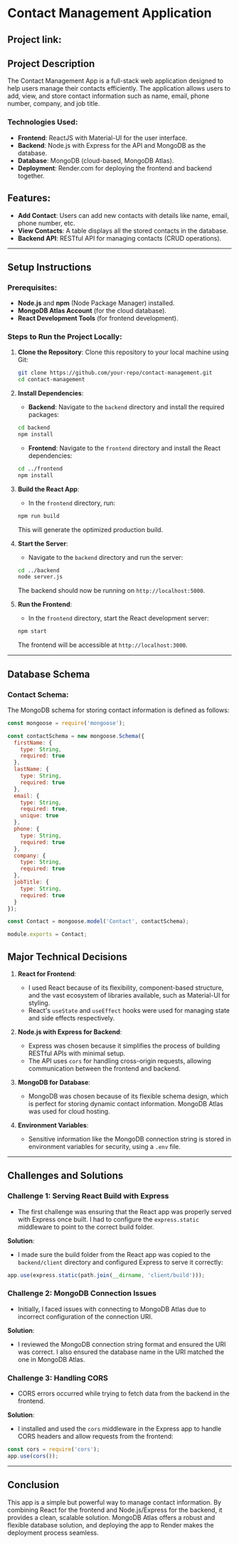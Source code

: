 # Contact Management Application

## Project link: 

## Project Description

The Contact Management App is a full-stack web application designed to help users manage their contacts efficiently. The application allows users to add, view, and store contact information such as name, email, phone number, company, and job title.

### Technologies Used:
- **Frontend**: ReactJS with Material-UI for the user interface.
- **Backend**: Node.js with Express for the API and MongoDB as the database.
- **Database**: MongoDB (cloud-based, MongoDB Atlas).
- **Deployment**: Render.com for deploying the frontend and backend together.

## Features:
- **Add Contact**: Users can add new contacts with details like name, email, phone number, etc.
- **View Contacts**: A table displays all the stored contacts in the database.
- **Backend API**: RESTful API for managing contacts (CRUD operations).

---

## Setup Instructions

### Prerequisites:
- **Node.js** and **npm** (Node Package Manager) installed.
- **MongoDB Atlas Account** (for the cloud database).
- **React Development Tools** (for frontend development).

### Steps to Run the Project Locally:

1. **Clone the Repository**: Clone this repository to your local machine using Git:

    ```bash
    git clone https://github.com/your-repo/contact-management.git
    cd contact-management
    ```

2. **Install Dependencies**:
    - **Backend**: Navigate to the `backend` directory and install the required packages:

    ```bash
    cd backend
    npm install
    ```

    - **Frontend**: Navigate to the `frontend` directory and install the React dependencies:

    ```bash
    cd ../frontend
    npm install
    ```
    
3. **Build the React App**:
    - In the `frontend` directory, run:

    ```bash
    npm run build
    ```

    This will generate the optimized production build.

4. **Start the Server**:
    - Navigate to the `backend` directory and run the server:

    ```bash
    cd ../backend
    node server.js
    ```

    The backend should now be running on `http://localhost:5000`.

5. **Run the Frontend**:
    - In the `frontend` directory, start the React development server:

    ```bash
    npm start
    ```

    The frontend will be accessible at `http://localhost:3000`.

---

## Database Schema

### Contact Schema:

The MongoDB schema for storing contact information is defined as follows:

```js
const mongoose = require('mongoose');

const contactSchema = new mongoose.Schema({
  firstName: {
    type: String,
    required: true
  },
  lastName: {
    type: String,
    required: true
  },
  email: {
    type: String,
    required: true,
    unique: true
  },
  phone: {
    type: String,
    required: true
  },
  company: {
    type: String,
    required: true
  },
  jobTitle: {
    type: String,
    required: true
  }
});

const Contact = mongoose.model('Contact', contactSchema);

module.exports = Contact;
```

## Major Technical Decisions

1. **React for Frontend**:
    - I used React because of its flexibility, component-based structure, and the vast ecosystem of libraries available, such as Material-UI for styling.
    - React's `useState` and `useEffect` hooks were used for managing state and side effects respectively.

2. **Node.js with Express for Backend**:
    - Express was chosen because it simplifies the process of building RESTful APIs with minimal setup.
    - The API uses `cors` for handling cross-origin requests, allowing communication between the frontend and backend.

3. **MongoDB for Database**:
    - MongoDB was chosen because of its flexible schema design, which is perfect for storing dynamic contact information. MongoDB Atlas was used for cloud hosting.

4. **Environment Variables**:
    - Sensitive information like the MongoDB connection string is stored in environment variables for security, using a `.env` file.

---


## Challenges and Solutions

### Challenge 1: **Serving React Build with Express**

- The first challenge was ensuring that the React app was properly served with Express once built. I had to configure the `express.static` middleware to point to the correct build folder.

**Solution**:

- I made sure the build folder from the React app was copied to the `backend/client` directory and configured Express to serve it correctly:

```js
app.use(express.static(path.join(__dirname, 'client/build')));
```


### Challenge 2: **MongoDB Connection Issues**

- Initially, I faced issues with connecting to MongoDB Atlas due to incorrect configuration of the connection URI.

**Solution**:

- I reviewed the MongoDB connection string format and ensured the URI was correct. I also ensured the database name in the URI matched the one in MongoDB Atlas.

### Challenge 3: **Handling CORS**

- CORS errors occurred while trying to fetch data from the backend in the frontend.

**Solution**:

- I installed and used the `cors` middleware in the Express app to handle CORS headers and allow requests from the frontend:

```js
const cors = require('cors');
app.use(cors());
```
---

## Conclusion

This app is a simple but powerful way to manage contact information. By combining React for the frontend and Node.js/Express for the backend, it provides a clean, scalable solution. MongoDB Atlas offers a robust and flexible database solution, and deploying the app to Render makes the deployment process seamless.

